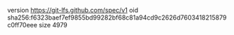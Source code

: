 version https://git-lfs.github.com/spec/v1
oid sha256:f6323baef7ef9855bd99282bf68c81a94cd9c2626d7603418215879c0ff70eee
size 4979
